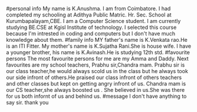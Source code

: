 #personal info
My name is K.Anushma.
I am from Coimbatore.
I had completed my schooling at Adithya Public Matric. Hr. Sec. School at Kurumbapalayam,CBE.
I am a Computer Science student.
I am currently studying BE.CSE at Kgisl Institute of technology.
I selected this course because I'm intrested in coding and computers but I don't have much knowledge about them.
#family info
MY father's name is K.Venkata rao.He is an ITI Fitter.
My mother's name is K.Sujatha Rani.She is house wife.
I have a younger brother, his name is K.Avinash.He is studying 12th std.
#favourite persons
The most favourite persons for me are my Amma and Daddy.
Next favourites are my school teachers, Prabhu sir,Chandra mam.
Prabhu sir is our class teacher,he would always scold us in the class but he always took our side infront of others.He praised our class infront of others teachers and other classes but kept on getting angry infront of us.
Chandra mam is our CS teacher,she always boosted us . She believed in us.She was there for us both infornt of us and behind us.
#message
I don't have anything to say sir. thank you
